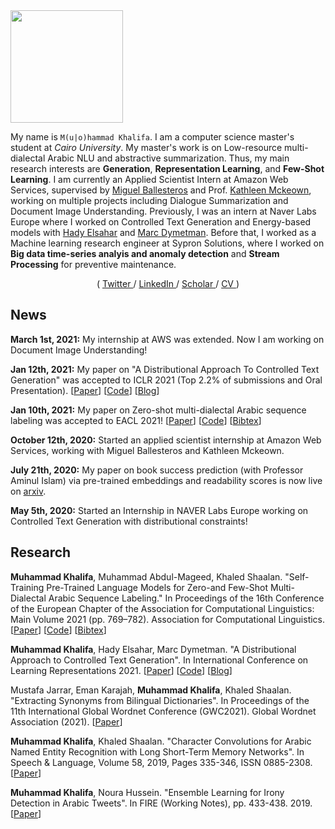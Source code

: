 <img src="https://i.imgur.com/UE1yXQ5.png" width=180 height=180>

My name is `M(u|o)hammad Khalifa`. I am a computer science master's student at *Cairo University*. My master's work is on Low-resource multi-dialectal Arabic NLU and abstractive summarization. Thus, my main research interests are **Generation**, **Representation Learning**, and **Few-Shot Learning**. I am currently an Applied Scientist Intern at Amazon Web Services, supervised by [Miguel Ballesteros](http://miguelballesteros.com/) and Prof. [Kathleen Mckeown](http://www.cs.columbia.edu/~kathy/), working on multiple projects including Dialogue Summarization and Document Image Understanding. Previously, I was an intern at Naver Labs Europe where I worked on Controlled Text Generation and Energy-based models with [Hady Elsahar](https://www.hadyelsahar.io/) and [Marc Dymetman](https://scholar.google.com.eg/citations?user=D6J5pooAAAAJ&hl=en). Before that, I worked as a Machine learning research engineer at Sypron Solutions, where I worked on **Big data time-series analyis and anomaly detection** and **Stream Processing** for preventive maintenance.

<div align="center">
(
<a href="https://twitter.com/mkhalifaaaa"> Twitter </a>
/
<a href="https://linkedin.com/in/muhammaad-khalifa-9a467b100/"> LinkedIn </a>
/
<a href="https://scholar.google.com/citations?user=tnmUr30AAAAJ&hl=en"> Scholar </a>
/
<a href="#"> CV </a>
)
</div>


## News
**March 1st, 2021:** My internship at AWS was extended. Now I am working on Document Image Understanding!

**Jan 12th, 2021:** My paper on "A Distributional Approach To Controlled Text Generation" was accepted to ICLR 2021 (Top 2.2% of submissions and Oral Presentation). [[Paper](https://openreview.net/forum?id=jWkw45-9AbL)] [[Code](https://github.com/naver/gdc)] [[Blog](https://europe.naverlabs.com/blog/debiasing-large-pretrained-language-models-using-distributional-control/)]

**Jan 10th, 2021:** My paper on Zero-shot multi-dialectal Arabic sequence labeling was accepted to EACL 2021! [[Paper](https://www.aclweb.org/anthology/2021.eacl-main.65/)] [[Code](https://github.com/mohammadKhalifa/zero-shot-arabic-dialects)] [[Bibtex](https://www.aclweb.org/anthology/2021.eacl-main.65.bib)]

**October 12th, 2020:** Started an applied scientist internship at Amazon Web Services, working with Miguel Ballesteros and Kathleen Mckeown.

**July 21th, 2020:** My paper on book success prediction (with Professor Aminul Islam) via pre-trained embeddings and readability scores is now live on [arxiv](https://arxiv.org/abs/2007.11073).

**May 5th, 2020:** Started an Internship in NAVER Labs Europe working on Controlled Text Generation with distributional constraints!

## Research
**Muhammad Khalifa**, Muhammad Abdul-Mageed, Khaled Shaalan. "Self-Training Pre-Trained Language Models for Zero-and Few-Shot Multi-Dialectal Arabic Sequence Labeling." In Proceedings of the 16th Conference of the European Chapter of the Association for Computational Linguistics: Main Volume 2021 (pp. 769–782). Association for Computational Linguistics. [[Paper](https://www.aclweb.org/anthology/2021.eacl-main.65/)] [[Code](https://github.com/mohammadKhalifa/zero-shot-arabic-dialects)] [[Bibtex](https://www.aclweb.org/anthology/2021.eacl-main.65.bib)]

**Muhammad Khalifa**, Hady Elsahar, Marc Dymetman. "A Distributional Approach to Controlled Text Generation". In International Conference on Learning Representations 2021. [[Paper](https://openreview.net/forum?id=jWkw45-9AbL)] [[Code](https://github.com/naver/gdc)] [[Blog](https://europe.naverlabs.com/blog/debiasing-large-pretrained-language-models-using-distributional-control/)]

Mustafa Jarrar, Eman Karajah, **Muhammad Khalifa**, Khaled Shaalan. "Extracting Synonyms from Bilingual Dictionaries". In Proceedings of the 11th International Global Wordnet Conference (GWC2021). Global Wordnet Association (2021). [[Paper](https://arxiv.org/abs/2012.00600)]

**Muhammad Khalifa**, Khaled Shaalan. "Character Convolutions for Arabic Named Entity Recognition with Long Short-Term Memory Networks". In Speech & Language, Volume 58, 2019, Pages 335-346, ISSN 0885-2308. [[Paper](https://www.researchgate.net/publication/333326547_Character_Convolutions_for_Arabic_Named_Entity_Recognition_with_Long_Short-Term_Memory_Networks)]

**Muhammad Khalifa**, Noura Hussein. "Ensemble Learning for Irony Detection in Arabic Tweets". In FIRE (Working Notes), pp. 433-438. 2019. [[Paper](http://ceur-ws.org/Vol-2517/T4-7.pdf)]
